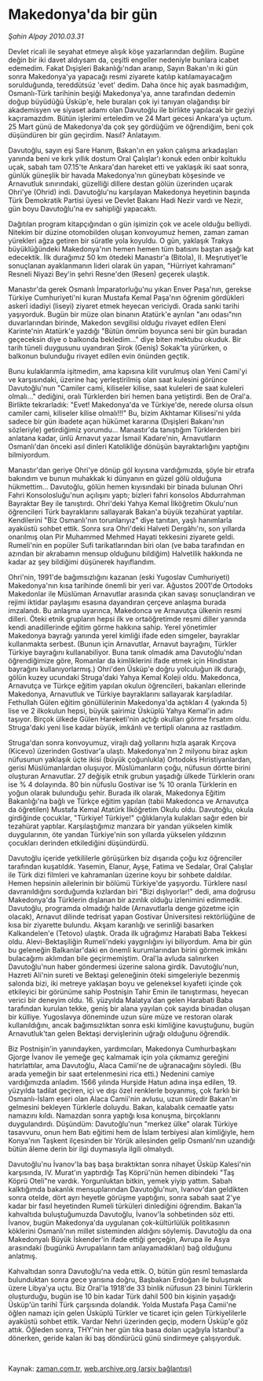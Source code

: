 # Makedonya'da bir gün

*Şahin Alpay 2010.03.31*

<tr><td class="metin" colspan="2" style="padding-top: 20px; padding-left: 5px; ">Devlet ricali ile seyahat etmeye alışık köşe yazarlarından değilim. Bugüne değin bir iki davet aldıysam da, çeşitli engeller nedeniyle bunlara icabet edemedim. Fakat Dışişleri Bakanlığı'ndan aranıp, Sayın Bakan'ın iki gün sonra Makedonya'ya yapacağı resmi ziyarete katılıp katılamayacağım sorulduğunda, tereddütsüz 'evet' dedim. Daha önce hiç ayak basmadığım, Osmanlı-Türk tarihinin beşiği Makedonya'ya, anne tarafından dedemin doğup büyüdüğü Üsküp'e, hele buraları çok iyi tanıyan olağandışı bir akademisyen ve siyaset adamı olan Davutoğlu ile birlikte yapılacak bir geziyi kaçıramazdım. Bütün işlerimi erteledim ve 24 Mart gecesi Ankara'ya uçtum. 25 Mart günü de Makedonya'da çok şey gördüğüm ve öğrendiğim, beni çok düşündüren bir gün geçirdim. Nasıl? Anlatayım.</td></tr><tr><td class="metin" colspan="2" style="padding-top: 20px; padding-left: 5px; "><p>Davutoğlu, sayın eşi Sare Hanım, Bakan'ın en yakın çalışma arkadaşları yanında beni ve kırk yıllık dostum Oral Çalışlar'ı konuk eden onbir koltuklu uçak, sabah tam 07.15'te Ankara'dan hareket etti ve yaklaşık iki saat sonra, günlük güneşlik bir havada Makedonya'nın güneybatı köşesinde ve Arnavutluk sınırındaki, güzelliği dillere destan gölün üzerinden uçarak Ohri'ye (Ohrid) indi. Davutoğlu'nu karşılayan Makedonya heyetinin başında Türk Demokratik Partisi üyesi ve Devlet Bakanı Hadi Nezir vardı ve Nezir, gün boyu Davutoğlu'na ev sahipliği yapacaktı. 
<p>Dağıtılan program kitapçığından o gün işimizin çok ve acele olduğu belliydi. Nitekim bir düzine otomobilden oluşan konvoyumuz hemen, zaman zaman yürekleri ağza getiren bir süratle yola koyuldu. O gün, yaklaşık Trakya büyüklüğündeki Makedonya'nın hemen hemen tüm batısını baştan aşağı kat edecektik. İlk durağımız 50 km ötedeki Manastır'a (Bitola), II. Meşrutiyet'le sonuçlanan ayaklanmanın lideri olarak ün yapan, "Hürriyet kahramanı" Resneli Niyazi Bey'in şehri Resne'den (Resen) geçerek ulaştık. 
<p>Manastır'da gerek Osmanlı İmparatorluğu'nu yıkan Enver Paşa'nın, gerekse Türkiye Cumhuriyeti'ni kuran Mustafa Kemal Paşa'nın öğrenim gördükleri askerî idadiyi (liseyi) ziyaret etmek heyecan vericiydi. Orada sanki tarihi yaşıyorduk. Bugün bir müze olan binanın Atatürk'e ayrılan "anı odası"nın duvarlarından birinde, Makedon sevgilisi olduğu rivayet edilen Eleni Karinte'nin Atatürk'e yazdığı "Bütün ömrüm boyunca seni bir gün buradan geçeceksin diye o balkonda bekledim..." diye biten mektubu okuduk. Bir tarih tüneli duygusunu uyandıran Şirok (Geniş) Sokak'ta yürürken, o balkonun bulunduğu rivayet edilen evin önünden geçtik. 
<p>Bunu kulaklarımla işitmedim, ama kapısına kilit vurulmuş olan Yeni Cami'yi ve karşısındaki, üzerine haç yerleştirilmiş olan saat kulesini görünce Davutoğlu'nun "Camiler cami, kiliseler kilise, saat kuleleri de saat kuleleri olmalı..." dediğini, oralı Türklerden biri hemen bana yetiştirdi. Ben de Oral'a. Birlikte tekrarladık: "Evet! Makedonya'da ve Türkiye'de, nerede olursa olsun camiler cami, kiliseler kilise olmalı!!!" Bu, bizim Akhtamar Kilisesi'ni yılda sadece bir gün ibadete açan hükümet kararına (Dışişleri Bakanı'nın sözleriyle) getirdiğimiz yorumdu... Manastır'da tanıştığım Türklerden biri anlatana kadar, ünlü Arnavut yazar İsmail Kadare'nin, Arnavutların Osmanlı'dan önceki asıl dinleri Katolikliğe dönüşün bayraktarlığını yaptığını bilmiyordum. 
<p>Manastır'dan geriye Ohri'ye dönüp göl kıyısına vardığımızda, şöyle bir etrafa bakındım ve bunun muhakkak ki dünyanın en güzel gölü olduğuna hükmettim... Davutoğlu, gölün hemen kıyısındaki bir binada bulunan Ohri Fahri Konsolosluğu'nun açılışını yaptı; bizleri fahri konsolos Abdurrahman Bayraktar Bey ile tanıştırdı. Ohri'deki Yahya Kemal İlköğretim Okulu'nun öğrencileri Türk bayraklarını sallayarak Bakan'a büyük tezahürat yaptılar. Kendilerini "Biz Osmanlı'nın torunlarıyız" diye tanıtan, yaşlı hanımlarla ayaküstü sohbet ettik. Sonra sıra Ohri'deki Halveti Dergâhı'nı, son yıllarda onarılmış olan Pir Muhammed Mehmed Hayati tekkesini ziyarete geldi. Rumeli'nin en popüler Sufi tarikatlarından biri olan (ve baba tarafından en azından bir akrabamın mensup olduğunu bildiğim) Halvetilik hakkında ne kadar az şey bildiğimi düşünerek hayıflandım. 
<p>Ohri'nin, 1991'de bağımsızlığını kazanan (eski Yugoslav Cumhuriyeti) Makedonya'nın kısa tarihinde önemli bir yeri var. Ağustos 2001'de Ortodoks Makedonlar ile Müslüman Arnavutlar arasında çıkan savaşı sonuçlandıran ve rejimi iktidar paylaşımı esasına dayandıran çerçeve anlaşma burada imzalandı. Bu anlaşma uyarınca, Makedonca ve Arnavutça ülkenin resmi dilleri. Öteki etnik grupların hepsi ilk ve ortaöğretimde  resmi diller yanında kendi anadillerinde eğitim görme hakkına sahip. Yerel yönetimler Makedonya bayrağı yanında yerel kimliği ifade eden simgeler, bayraklar kullanmakta serbest. (Bunun için Arnavutlar, Arnavut bayrağını, Türkler Türkiye bayrağını kullanabiliyor. Buna tanık olmadık ama Davutoğlu'ndan öğrendiğimize göre, Romanlar da kimliklerini ifade etmek için Hindistan bayrağını kullanıyorlarmış.) 
Ohri'den Üsküp'e doğru yolculuğun ilk durağı, gölün kuzey ucundaki Struga'daki Yahya Kemal Koleji oldu. Makedonca, Arnavutça ve Türkçe eğitim yapılan okulun öğrencileri, bakanları ellerinde Makedonya, Arnavutluk ve Türkiye bayraklarını sallayarak karşıladılar. Fethullah Gülen eğitim gönüllülerinin Makedonya'da açtıkları 4 (yakında 5) lise ve 2 ilkokulun hepsi, büyük şairimiz Üsküplü Yahya Kemal'in adını taşıyor. Birçok ülkede Gülen Hareketi'nin açtığı okulları görme fırsatım oldu. Struga'daki yeni lise kadar büyük, imkânlı ve tertipli olanına az rastladım. 
<p>Struga'dan sonra konvoyumuz, virajlı dağ yollarını hızla aşarak Kırçova (Kicevo) üzerinden Gostivar'a ulaştı. Makedonya'nın 2 milyonu biraz aşkın nüfusunun yaklaşık üçte ikisi (büyük çoğunlukla) Ortodoks Hıristiyanlardan, gerisi Müslümanlardan oluşuyor. Müslümanların çoğu, nüfusun dörtte birini oluşturan Arnavutlar. 27 değişik etnik grubun yaşadığı ülkede Türklerin oranı ise % 4 dolayında. 80 bin nüfuslu Gostivar ise % 10 oranla Türklerin en yoğun olarak bulunduğu şehir. Burada ilk olarak, Makedonya Eğitim Bakanlığı'na bağlı ve Türkçe eğitim yapılan (tabii Makedonca ve Arnavutça da öğretilen) Mustafa Kemal Atatürk İlköğretim Okulu oldu. Davutoğlu, okula girdiğinde çocuklar, "Türkiye! Türkiye!" çığlıklarıyla kulakları sağır eden bir tezahürat yaptılar. Karşılaştığımız manzara bir yandan yükselen kimlik duygularının, öte yandan Türkiye'nin son yıllarda yükselen yıldızının çocukları derinden etkilediğini düşündürdü. 
<p>Davutoğlu içeride yetkililerle görüşürken biz dışarıda çoğu kız öğrenciler tarafından kuşatıldık. Yasemin, Elanur, Ayşe, Fatima ve Sedalar, Oral Çalışlar ile Türk dizi filmleri ve kahramanları üzerine koyu bir sohbete daldılar. Hemen hepsinin ailelerinin bir bölümü Türkiye'de yaşıyordu. Türklere nasıl davranıldığını sorduğumda kızlardan biri "Bizi dışlıyorlar!" dedi, ama doğrusu Makedonya'da Türklerin dışlanan bir azınlık olduğu izlenimini edinmedik. Davutoğlu, programda olmadığı halde (Arnavutlarla denge gözetme için olacak), Arnavut dilinde tedrisat yapan Gostivar Üniversitesi rektörlüğüne de kısa bir ziyarette bulundu. 
Akşam karanlığı ve serinliği basarken Kalkandelen'e (Tetovo) ulaştık. Orada ilk uğrağımız Harabati Baba Tekkesi oldu. Alevi-Bektaşiliğin Rumeli'ndeki yaygınlığını iyi biliyordum. Ama bir gün bu geleneğin Balkanlar'daki en önemli kurumlarından birini görmek imkânı bulacağımı aklımdan bile geçirmemiştim. Oral'la avluda salınırken Davutoğlu'nun haber göndermesi üzerine salona girdik. Davutoğlu'nun, Hazreti Ali'nin sureti ve Bektaşi geleneğinin öteki simgeleriyle bezenmiş salonda bizi, iki metreye yaklaşan boyu ve geleneksel kıyafeti içinde çok etkileyici bir görünüme sahip Postnişin Tahir Emin ile tanıştırması, heyecan verici bir deneyim oldu. 16. yüzyılda Malatya'dan gelen Harabati Baba tarafından kurulan tekke, geniş bir alana yayılan çok sayıda binadan oluşan bir külliye. Yugoslavya döneminde uzun süre müze ve restoran olarak kullanıldığını, ancak bağımsızlıktan sonra eski kimliğine kavuştuğunu, bugün Arnavutluk'tan gelen Bektaşi dervişlerinin uğrağı olduğunu öğrendik. 
<p>Biz Postnişin'in yanındayken, yardımcıları, Makedonya Cumhurbaşkanı Gjorge İvanov ile yemeğe geç kalmamak için yola çıkmamız gereğini hatırlattılar, ama Davutoğlu, Alaca Camii'ne de uğranacağını söyledi. (Bu arada yemeğin bir saat ertelenmesini rica etti.) Nedenini camiye vardığımızda anladım. 1566 yılında Hurşide Hatun adına inşa edilen, 19. yüzyılda tadilat geçiren, içi ve dışı özel renklerle boyanmış, çok farklı bir Osmanlı-İslam eseri olan Alaca Camii'nin avlusu, uzun süredir Bakan'ın gelmesini bekleyen Türklerle doluydu. Bakan, kalabalık cemaatle yatsı namazını kıldı. Namazdan sonra yaptığı kısa konuşma, birçoklarını duygulandırdı. Düşündüm: Davutoğlu'nun "merkez ülke" olarak Türkiye tasavvuru, onun hem Batı eğitimi hem de İslam terbiyesi alan kimliğiyle, hem Konya'nın Taşkent ilçesinden bir Yörük ailesinden gelip Osmanlı'nın uzandığı bütün âleme derin bir ilgi duymasıyla ilgili olmalıydı. 
<p>Davutoğlu'nu İvanov'la baş başa bıraktıktan sonra nihayet Üsküp Kalesi'nin karşısında, IV. Murat'ın yaptırdığı Taş Köprü'nün hemen dibindeki "Taş Köprü Oteli"ne vardık. Yorgunluktan bitkin, yemek yiyip yattım. Sabah kalktığımda bakanlık mensuplarından Davutoğlu'nun, Ivanov'dan geldikten sonra otelde, dört ayrı heyetle görüşme yaptığını, sonra sabah saat 2'ye kadar bir fasıl heyetinden Rumeli türküleri dinlediğini öğrendim. Bakan'la kahvaltıda buluştuğumuzda Davutoğlu, İvanov'la sohbetinden söz etti. İvanov, bugün Makedonya'da uygulanan çok-kültürlülük politikasının köklerini Osmanlı'nın millet sisteminden aldığını söylemiş. Davutoğlu da ona Makedonyalı Büyük İskender'in ifade ettiği gerçeğin, Avrupa ile Asya arasındaki (bugünkü Avrupalıların tam anlayamadıkları) bağ olduğunu anlatmış. 
<p>Kahvaltıdan sonra Davutoğlu'na veda ettik. O, bütün gün resmî temaslarda bulunduktan sonra gece yarısına doğru, Başbakan Erdoğan ile buluşmak üzere Libya'ya uçtu. Biz Oral'la 1918'de 33 binlik nüfusun 23 binini Türklerin oluşturduğu, bugün ise 10 bin kadar Türk dahil 500 bin kişinin yaşadığı Üsküp'ün tarihî Türk çarşısında dolandık. Yolda Mustafa Paşa Camii'ne öğlen namazı için gelen Üsküplü Türkler ve ticaret için gelen Türkiyelilerle ayaküstü sohbet ettik. Vardar Nehri üzerinden geçip, modern Üsküp'e göz attık. Öğleden sonra, THY'nin her gün tıka basa dolan uçağıyla İstanbul'a dönerken, geride kalan iki baş döndürücü günü sindirmeye çalışıyorduk.
<p><br/></p></p></p></p></p></p></p></p></p></p></p></p></td></tr>

Kaynak: [zaman.com.tr](http://zaman.com.tr/yazar.do?yazino=967588), [web.archive.org (arşiv bağlantısı)](http://web.archive.org/web/20100427144735/http://www.zaman.com.tr:80/yazar.do?yazino=967588)
